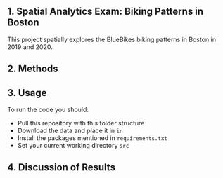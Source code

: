 ## 1. Spatial Analytics Exam: Biking Patterns in Boston 
This project spatially explores the BlueBikes biking patterns in Boston in 2019 and 2020. 

## 2. Methods

## 3. Usage
To run the code you should:
- Pull this repository with this folder structure
- Download the data and place it in ```in```
- Install the packages mentioned in ```requirements.txt```
- Set your current working directory ```src```

## 4. Discussion of Results 
